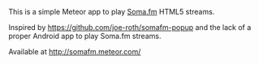 This is a simple Meteor app to play [Soma.fm](http://soma.fm/) HTML5 streams.

Inspired by https://github.com/joe-roth/somafm-popup and the lack of a proper Android app to play Soma.fm streams.

Available at http://somafm.meteor.com/
